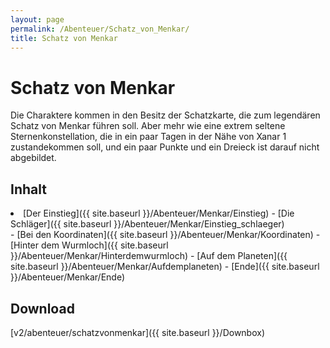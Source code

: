 ```yaml
---
layout: page
permalink: /Abenteuer/Schatz_von_Menkar/
title: Schatz von Menkar
---
```


# Schatz von Menkar

Die Charaktere kommen in den Besitz der Schatzkarte, die zum legendären Schatz von Menkar führen soll. Aber mehr wie eine extrem seltene Sternenkonstellation, die in ein paar Tagen in der Nähe von Xanar 1 zustandekommen soll, und ein paar Punkte und ein Dreieck ist darauf nicht abgebildet.

## Inhalt

<li>[Der Einstieg]({{ site.baseurl }}/Abenteuer/Menkar/Einstieg)
- [Die Schläger]({{ site.baseurl }}/Abenteuer/Menkar/Einstieg_schlaeger)

</li>
- [Bei den Koordinaten]({{ site.baseurl }}/Abenteuer/Menkar/Koordinaten)
- [Hinter dem Wurmloch]({{ site.baseurl }}/Abenteuer/Menkar/Hinterdemwurmloch)
- [Auf dem Planeten]({{ site.baseurl }}/Abenteuer/Menkar/Aufdemplaneten)
- [Ende]({{ site.baseurl }}/Abenteuer/Menkar/Ende)

## Download

[v2/abenteuer/schatzvonmenkar]({{ site.baseurl }}/Downbox)
